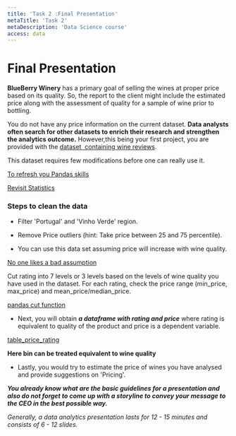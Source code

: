 ```yaml
---
title: 'Task 2 :Final Presentation'
metaTitle: 'Task 2'
metaDescription: 'Data Science course'
access: data
---
```


# Final Presentation

**BlueBerry Winery** has a primary goal of selling the wines at proper price based on its quality. So, the report to the client might include the estimated price along with the assessment of quality for a sample of wine prior to bottling.  

You do not have any price information on the current dataset. **Data analysts often search for other datasets to enrich their research and strengthen the analytics outcome.** However,this being your first project, you are provided with the [dataset  containing wine reviews](https://drive.google.com/file/d/1OCndQ96ffaAQhsOrDh83iqymDwPXrVDK/view?usp=sharing).

This dataset requires few modifications before one can really use it.

[To refresh you Pandas skills](https://dsft.code-data-ai.com/pandas-dataframe/)


[Revisit Statistics](https://www.statisticshowto.com/probability-and-statistics/percentiles-rank-range/)


### Steps to clean the data

- Filter 'Portugal' and 'Vinho Verde' region.

- Remove Price outliers (hint: Take price between 25 and 75 percentile).

- You can use this data set assuming price will increase with wine quality.

[No one likes a bad assumption](https://towardsdatascience.com/check-your-assumptions-about-your-data-20be250c143)

Cut rating into 7 levels or 3 levels based on the levels of wine quality you have used in the dataset. For each rating, check the price range (min_price, max_price) and mean_price/median_price.

[pandas cut function](https://pandas.pydata.org/pandas-docs/version/0.23.4/generated/pandas.cut.html)

- Next, you will obtain ***a dataframe with rating and price*** where rating is equivalent to quality of the product and price is a dependent variable.

[table_price_rating](../images/table_price_rating.JPG)

**Here bin can be treated equivalent to wine quality**

- Lastly, you would try to estimate the price of wines you have analysed and provide suggestions on 'Pricing'.

***You already know what are the basic guidelines for a presentation and also do not forget to come up with a storyline to convey your message to the CEO in the best possible way.***

*Generally, a data analytics presentation lasts for 12 - 15 minutes and consists of 6 - 12 slides.*
